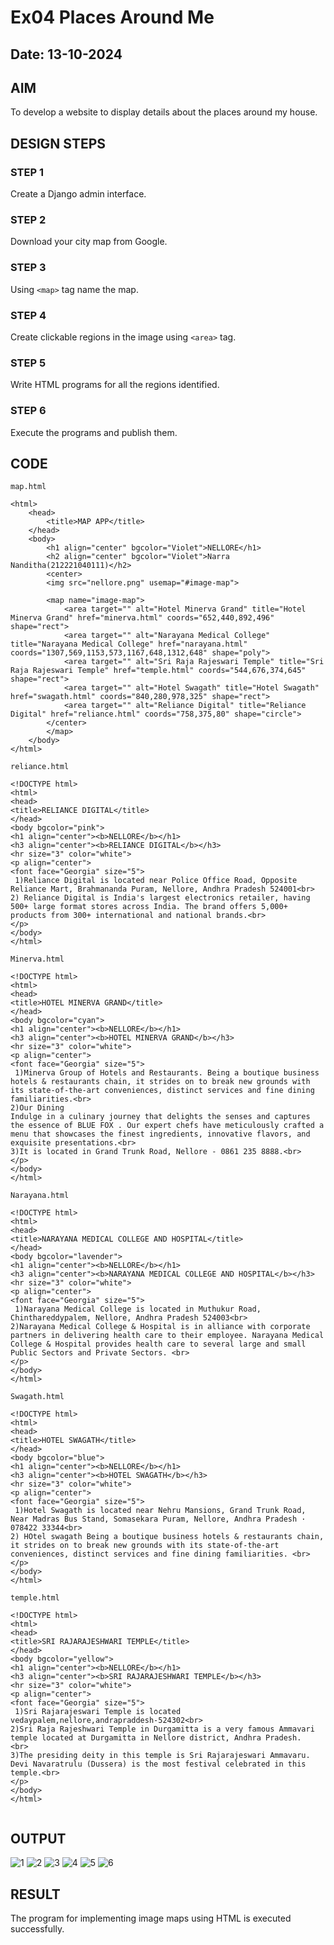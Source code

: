 # Ex04 Places Around Me
## Date: 13-10-2024

## AIM
To develop a website to display details about the places around my house.

## DESIGN STEPS

### STEP 1
Create a Django admin interface.

### STEP 2
Download your city map from Google.

### STEP 3
Using ```<map>``` tag name the map.

### STEP 4
Create clickable regions in the image using ```<area>``` tag.

### STEP 5
Write HTML programs for all the regions identified.

### STEP 6
Execute the programs and publish them.

## CODE
```
map.html 

<html>
    <head>
        <title>MAP APP</title>
    </head>
    <body>
        <h1 align="center" bgcolor="Violet">NELLORE</h1>
        <h2 align="center" bgcolor="Violet">Narra Nanditha(212221040111)</h2>
        <center>
        <img src="nellore.png" usemap="#image-map">

        <map name="image-map">
            <area target="" alt="Hotel Minerva Grand" title="Hotel Minerva Grand" href="minerva.html" coords="652,440,892,496" shape="rect">
            <area target="" alt="Narayana Medical College" title="Narayana Medical College" href="narayana.html" coords="1307,569,1153,573,1167,648,1312,648" shape="poly">
            <area target="" alt="Sri Raja Rajeswari Temple" title="Sri Raja Rajeswari Temple" href="temple.html" coords="544,676,374,645" shape="rect">
            <area target="" alt="Hotel Swagath" title="Hotel Swagath" href="swagath.html" coords="840,280,978,325" shape="rect">
            <area target="" alt="Reliance Digital" title="Reliance Digital" href="reliance.html" coords="758,375,80" shape="circle">
        </center>
        </map>
    </body>
</html>
```
```
reliance.html

<!DOCTYPE html>
<html>
<head>
<title>RELIANCE DIGITAL</title>
</head>
<body bgcolor="pink">
<h1 align="center"><b>NELLORE</b></h1>
<h3 align="center"><b>RELIANCE DIGITAL</b></h3>
<hr size="3" color="white">
<p align="center">
<font face="Georgia" size="5">
 1)Reliance Digital is located near Police Office Road, Opposite Reliance Mart, Brahmananda Puram, Nellore, Andhra Pradesh 524001<br>
2) Reliance Digital is India's largest electronics retailer, having 500+ large format stores across India. The brand offers 5,000+ products from 300+ international and national brands.<br>
</p>
</body>
</html>
```
```
Minerva.html

<!DOCTYPE html>
<html>
<head>
<title>HOTEL MINERVA GRAND</title>
</head>
<body bgcolor="cyan">
<h1 align="center"><b>NELLORE</b></h1>
<h3 align="center"><b>HOTEL MINERVA GRAND</b></h3>
<hr size="3" color="white">
<p align="center">
<font face="Georgia" size="5">
 1)Minerva Group of Hotels and Restaurants. Being a boutique business hotels & restaurants chain, it strides on to break new grounds with its state-of-the-art conveniences, distinct services and fine dining familiarities.<br>
2)Our Dining
Indulge in a culinary journey that delights the senses and captures the essence of BLUE FOX . Our expert chefs have meticulously crafted a menu that showcases the finest ingredients, innovative flavors, and exquisite presentations.<br>
3)It is located in Grand Trunk Road, Nellore - 0861 235 8888.<br>
</p>
</body>
</html>
```
```
Narayana.html

<!DOCTYPE html>
<html>
<head>
<title>NARAYANA MEDICAL COLLEGE AND HOSPITAL</title>
</head>
<body bgcolor="lavender">
<h1 align="center"><b>NELLORE</b></h1>
<h3 align="center"><b>NARAYANA MEDICAL COLLEGE AND HOSPITAL</b></h3>
<hr size="3" color="white">
<p align="center">
<font face="Georgia" size="5">
 1)Narayana Medical College is located in Muthukur Road, Chinthareddypalem, Nellore, Andhra Pradesh 524003<br>
2)Narayana Medical College & Hospital is in alliance with corporate partners in delivering health care to their employee. Narayana Medical College & Hospital provides health care to several large and small Public Sectors and Private Sectors. <br>
</p>
</body>
</html>
```
```
Swagath.html

<!DOCTYPE html>
<html>
<head>
<title>HOTEL SWAGATH</title>
</head>
<body bgcolor="blue">
<h1 align="center"><b>NELLORE</b></h1>
<h3 align="center"><b>HOTEL SWAGATH</b></h3>
<hr size="3" color="white">
<p align="center">
<font face="Georgia" size="5">
 1)Hotel Swagath is located near Nehru Mansions, Grand Trunk Road, Near Madras Bus Stand, Somasekara Puram, Nellore, Andhra Pradesh · 078422 33344<br>
2) HOtel swagath Being a boutique business hotels & restaurants chain, it strides on to break new grounds with its state-of-the-art conveniences, distinct services and fine dining familiarities. <br>
</p>
</body>
</html>
```
```
temple.html

<!DOCTYPE html>
<html>
<head>
<title>SRI RAJARAJESHWARI TEMPLE</title>
</head>
<body bgcolor="yellow">
<h1 align="center"><b>NELLORE</b></h1>
<h3 align="center"><b>SRI RAJARAJESHWARI TEMPLE</b></h3>
<hr size="3" color="white">
<p align="center">
<font face="Georgia" size="5">
 1)Sri Rajarajeswari Temple is located vedaypalem,nellore,andrapraddesh-524302<br>
2)Sri Raja Rajeshwari Temple in Durgamitta is a very famous Ammavari temple located at Durgamitta in Nellore district, Andhra Pradesh.  <br>
3)The presiding deity in this temple is Sri Rajarajeswari Ammavaru. Devi Navaratrulu (Dussera) is the most festival celebrated in this temple.<br>
</p>
</body>
</html>


```


## OUTPUT
![1](https://github.com/user-attachments/assets/e9a763c6-2d7d-45b4-ad03-9ad9d982f5f4)
![2](https://github.com/user-attachments/assets/77c10012-672e-473c-a860-8d76d91f120b)
![3](https://github.com/user-attachments/assets/64c104a5-2138-4a84-9ae9-c1f00c84d306)
![4](https://github.com/user-attachments/assets/7fb59304-1a6e-45f1-9e1a-fdc7584d09f5)
![5](https://github.com/user-attachments/assets/9dac2251-206f-40ee-888e-907f519e9c40)
![6](https://github.com/user-attachments/assets/9b0ba8cf-1daa-4e10-9c73-e6e972cd342d)


## RESULT
The program for implementing image maps using HTML is executed successfully.
